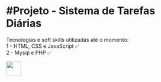 # #Projeto - Sistema de Tarefas Diárias

Tecnologias e soft skills utilizadas até o momento:  
1 - HTML, CSS e JavaScript ✅️     
2 - Mysql e PHP ✅️

<p align="left">
  <img src="https://user-images.githubusercontent.com/66273229/233358093-e5c2c43f-4d0d-4b38-a2ba-60a1db5823a5.png" width="40">
</p>

